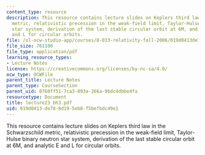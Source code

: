 ```yaml
---
content_type: resource
description: This resource contains lecture slides on Keplers third law in the Schwarzschild
  metric, relativistic precession in the weak-field limit, Taylor-Hulse binary neutron
  star system, derivation of the last stable circular orbit at 6M, and analytic E
  and L for circular orbits.
file: /ol-ocw-studio-app/courses/8-033-relativity-fall-2006/019d0413de788d195eb8f5befbdc49e1_lecture23_bh3.pdf
file_size: 761100
file_type: application/pdf
learning_resource_types:
- Lecture Notes
license: https://creativecommons.org/licenses/by-nc-sa/4.0/
ocw_type: OCWFile
parent_title: Lecture Notes
parent_type: CourseSection
parent_uid: 0760ff51-7ca3-893a-266a-9bdc4dbbe4fa
resourcetype: Document
title: lecture23_bh3.pdf
uid: 019d0413-de78-8d19-5eb8-f5befbdc49e1
---
```

This resource contains lecture slides on Keplers third law in the Schwarzschild metric, relativistic precession in the weak-field limit, Taylor-Hulse binary neutron star system, derivation of the last stable circular orbit at 6M, and analytic E and L for circular orbits.